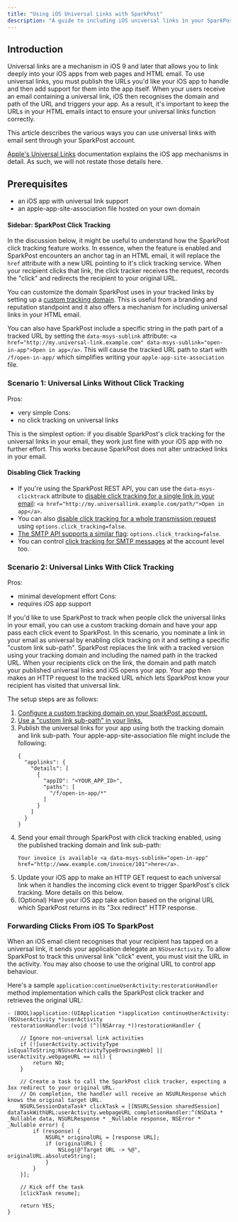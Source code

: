 ```yaml
---
title: "Using iOS Universal Links with SparkPost"
description: "A guide to including iOS universal links in your SparkPost-delivered email"
---
```


## Introduction

Universal links are a mechanism in iOS 9 and later that allows you to link deeply into your iOS apps from web pages and HTML email. To use universal links, you must publish the URLs you'd like your iOS app to handle and then add support for them into the app itself. When your users receive an email containing a universal link, iOS then recognises the domain and path of the URL and triggers your app. As a result, it's important to keep the URLs in your HTML emails intact to ensure your universal links function correctly.

This article describes the various ways you can use universal links with email sent through your SparkPost account.

[Apple's Universal Links](https://developer.apple.com/library/content/documentation/General/Conceptual/AppSearch/UniversalLinks.html) documentation explains the iOS app mechanisms in detail. As such, we will not restate those details here.

## Prerequisites

- an iOS app with universal link support
- an apple-app-site-association file hosted on your own domain

#### Sidebar: SparkPost Click Tracking

In the discussion below, it might be useful to understand how the SparkPost click tracking feature works. In essence, when the feature is enabled and SparkPost encounters an anchor tag in an HTML email, it will replace the `href` attribute with a new URL pointing to it's click tracking service. When your recipient clicks that link, the click tracker receives the request, records the "click" and redirects the recipient to your original URL.

You can customize the domain SparkPost uses in your tracked links by setting up a [custom tracking domain](https://app.sparkpost.com/account/tracking-domains). This is useful from a branding and reputation standpoint and it also offers a mechanism for including universal links in your HTML email.

You can also have SparkPost include a specific string in the path part of a tracked URL by setting the `data-msys-sublink` attribute: `<a href="http://my.universal-link.example.com" data-msys-sublink="open-in-app">Open in app</a>`. This will cause the tracked URL path to start with `/f/open-in-app/` which simplifies writing your `apple-app-site-association` file.

### Scenario 1: Universal Links Without Click Tracking

Pros:
- very simple
Cons:
- no click tracking on universal links

This is the simplest option: if you disable SparkPost's click tracking for the universal links in your email, they work just fine with your iOS app with no further effort. This works because SparkPost does not alter untracked links in your email.

#### Disabling Click Tracking
- If you're using the SparkPost REST API, you can use the `data-msys-clicktrack` attribute to [disable click tracking for a single link in your email](https://developers.sparkpost.com/api/substitutions-reference.html#header-per-link-disabling-of-click-tracking): `<a href="http://my.universallink.example.com/path/">Open in app</a>`.
- You can also [disable click tracking for a whole transmission request](https://developers.sparkpost.com/api/transmissions.html#header-options-attributes) using `options.click_tracking=false`.
- [The SMTP API supports a similar flag](https://developers.sparkpost.com/api/smtp-api.html#header-open-and-click-tracking): `options.click_tracking=false`.
- You can control [click tracking for SMTP messages](https://app.sparkpost.com/account/smtp) at the account level too.

### Scenario 2: Universal Links With Click Tracking

Pros:
- minimal development effort
Cons:
- requires iOS app support

If you'd like to use SparkPost to track when people click the universal links in your email, you can use a custom tracking domain and have your app pass each click event to SparkPost. In this scenario, you nominate a link in your email as universal by enabling click tracking on it and setting a specific "custom link sub-path". SparkPost replaces the link with a tracked version using your tracking domain and including the named path in the tracked URL. When your recipients click on the link, the domain and path match your published universal links and iOS opens your app. Your app then makes an HTTP request to the tracked URL which lets SparkPost know your recipient has visited that universal link.

The setup steps are as follows:

1. [Configure a custom tracking domain on your SparkPost account.](https://app.sparkpost.com/account/tracking-domains)
1. [Use a "custom link sub-path" in your links.](https://developers.sparkpost.com/api/substitutions-reference.html#header-custom-link-sub-paths)
1. Publish the universal links for your app using both the tracking domain and link sub-path. Your apple-app-site-association file might include the following:
    ```
    {
      "applinks": {
        "details": [
          {
            "appID": "<YOUR_APP_ID>",
            "paths": [
              "/f/open-in-app/*"
            ]
          }
        ]
      }
    }
    ```
1. Send your email through SparkPost with click tracking enabled, using the published tracking domain and link sub-path:
    ```
    Your invoice is available <a data-msys-sublink="open-in-app" href="http://www.example.com/invoice/101">here</a>.
    ```
1. Update your iOS app to make an HTTP GET request to each universal link when it handles the incoming click event to trigger SparkPost's click tracking. More details on this below.
1. (Optional) Have your iOS app take action based on the original URL which SparkPost returns in its "3xx redirect" HTTP response.

### Forwarding Clicks From iOS To SparkPost 

When an iOS email client recognises that your recipient has tapped on a universal link, it sends your application delegate an `NSUserActivity`. To allow SparkPost to track this universal link "click" event, you must visit the URL in the activity. You may also choose to use the original URL to control app behaviour.

Here's a sample `application:continueUserActivity:restorationHandler` method implementation which calls the SparkPost click tracker and retrieves the original URL:

```
- (BOOL)application:(UIApplication *)application continueUserActivity:(NSUserActivity *)userActivity
 restorationHandler:(void (^)(NSArray *))restorationHandler {

    // Ignore non-universal link activities
    if (![userActivity.activityType isEqualToString:NSUserActivityTypeBrowsingWeb] || userActivity.webpageURL == nil) {
        return NO;
    }

    // Create a task to call the SparkPost click tracker, expecting a 3xx redirect to your original URL.
    // On completion, the handler will receive an NSURLResponse which knows the original target URL.
    NSURLSessionDataTask* clickTask = [[NSURLSession sharedSession] dataTaskWithURL:userActivity.webpageURL completionHandler:^(NSData * _Nullable data, NSURLResponse * _Nullable response, NSError * _Nullable error) {
        if (response) {
            NSURL* originalURL = [response URL];
            if (originalURL) {
                NSLog(@"Target URL -> %@", originalURL.absoluteString);
            }
        }
    }];

    // Kick off the task
    [clickTask resume];

    return YES;
}
```

